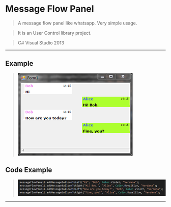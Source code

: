 # Message Flow Panel

> A message flow panel like whatsapp. Very simple usage. 

> It is an User Control library project.

> C# Visual Studio 2013

<hr />

## Example
> ![Example Picture](example.png)

## Code Example
> ![Example Code](code_example.png)

<hr />

